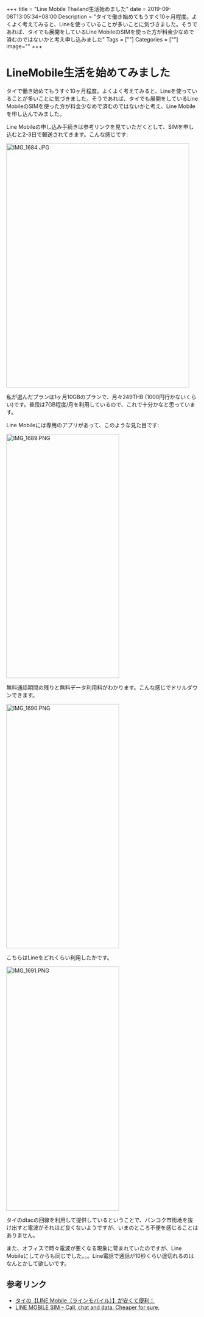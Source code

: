 +++
title = "Line Mobile Thailand生活始めました"
date = 2019-09-08T13:05:34+08:00
Description = "タイで働き始めてもうすぐ10ヶ月程度。よくよく考えてみると、Lineを使っていることが多いことに気づきました。そうであれば、タイでも展開をしているLine MobileのSIMを使った方が料金少なめで済むのではないかと考え申し込みました"
Tags = [""]
Categories = [""]
image=""
+++

# LineMobile生活を始めてみました
タイで働き始めてもうすぐ10ヶ月程度。よくよく考えてみると、Lineを使っていることが多いことに気づきました。そうであれば、タイでも展開をしているLine MobileのSIMを使った方が料金少なめで済むのではないかと考え、Line Mobileを申し込んでみました。

Line Mobileの申し込み手続きは参考リンクを見ていただくとして、SIMを申し込むと2-3日で郵送されてきます。こんな感じです:

<a data-flickr-embed="true"  href="https://www.flickr.com/photos/42332031@N02/48699999537/in/dateposted/" title="IMG_1684.JPG"><img src="https://live.staticflickr.com/65535/48699999537_a3e9e449b6_z.jpg" width="480" height="640" alt="IMG_1684.JPG"></a><script async src="//embedr.flickr.com/assets/client-code.js" charset="utf-8"></script>

私が選んだプランは1ヶ月10GBのプランで、月々249THB (1000円行かないくらい)です。普段は7GB程度/月を利用しているので、これで十分かなと思っています。

Line Mobileには専用のアプリがあって、このような見た目です:

<a data-flickr-embed="true"  href="https://www.flickr.com/photos/42332031@N02/48699999877/in/dateposted/" title="IMG_1689.PNG"><img src="https://live.staticflickr.com/65535/48699999877_cfb2388637_z.jpg" width="296" height="640" alt="IMG_1689.PNG"></a><script async src="//embedr.flickr.com/assets/client-code.js" charset="utf-8"></script>

無料通話期間の残りと無料データ利用料がわかります。こんな感じでドリルダウンできます。

<a data-flickr-embed="true"  href="https://www.flickr.com/photos/42332031@N02/48699830651/in/dateposted/" title="IMG_1690.PNG"><img src="https://live.staticflickr.com/65535/48699830651_1ffd6cd005_z.jpg" width="296" height="640" alt="IMG_1690.PNG"></a><script async src="//embedr.flickr.com/assets/client-code.js" charset="utf-8"></script>

こちらはLineをどれくらい利用したかです。

<a data-flickr-embed="true"  href="https://www.flickr.com/photos/42332031@N02/48700000972/in/dateposted/" title="IMG_1691.PNG"><img src="https://live.staticflickr.com/65535/48700000972_8b12167244_z.jpg" width="296" height="640" alt="IMG_1691.PNG"></a><script async src="//embedr.flickr.com/assets/client-code.js" charset="utf-8"></script>

タイのdtacの回線を利用して提供しているということで、バンコク市街地を抜け出すと電波がそれほど良くないようですが、いまのところ不便を感じることはありません。

また、オフィスで時々電波が悪くなる現象に苛まれていたのですが、Line Mobileにしてからも同じでした。。。Line電話で通話が10秒くらい途切れるのはなんとかして欲しいです。

## 参考リンク
- [タイの【LINE Mobile（ラインモバイル）】が安くて便利！](https://www.saku-bangkok.net/entry/linemobile-thai)
- [LINE MOBILE SIM – Call, chat and data. Cheaper for sure.](https://th.linemobile.com/en)

